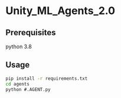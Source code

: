 # Unity_ML_Agents_2.0

## Prerequisites
python 3.8

## Usage
```cmd
pip install -r requirements.txt
cd agents
python #.AGENT.py
```